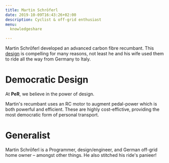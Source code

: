 ```yaml
---
title: Martin Schrōferl
date: 2019-10-09T16:43:26+02:00
description: Cyclist & off-grid enthusiast
menu:
  knowledgeshare

---
```


Martin Schrōferl developed an advanced carbon fibre recumbant. This [design](https://www.youtube.com/channel/UC5C4TJ2zpJRwl9McnaSZrEg) is compelling for many reasons, not least he and his wife used them to ride all the way from Germany to Italy.

# Democratic Design

At **PeR**, we believe in the power of design. 

Martin's recumbant uses an RC motor to augment pedal-power which is both powerful and efficient. These are highly cost-effictive, providing the most democratic form of personal transport.

# Generalist

Martin Schrōferl is a Programmer, design/engineer, and German off-grid home owner – amongst other things. He also stitched his ride's panieer!